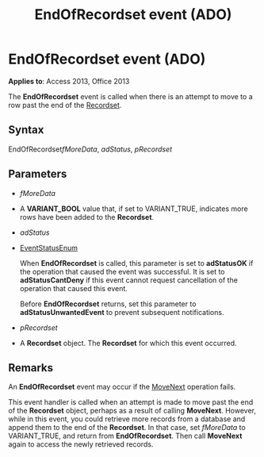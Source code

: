 ﻿---
title: EndOfRecordset event (ADO)
TOCTitle: EndOfRecordset event (ADO)
ms:assetid: 8995b851-dff6-2525-1d62-a2cfb4f95393
ms:mtpsurl: https://msdn.microsoft.com/library/JJ249603(v=office.15)
ms:contentKeyID: 48546167
ms.date: 09/18/2015
mtps_version: v=office.15
---

# EndOfRecordset event (ADO)


**Applies to**: Access 2013, Office 2013



The **EndOfRecordset** event is called when there is an attempt to move to a row past the end of the [Recordset](recordset-object-ado.md).

## Syntax

EndOfRecordset*fMoreData*, *adStatus*, *pRecordset*

## Parameters

  - *fMoreData*

  - A **VARIANT\_BOOL** value that, if set to VARIANT\_TRUE, indicates more rows have been added to the **Recordset**.

  - *adStatus*

  - [EventStatusEnum](eventstatusenum.md)
    
    When **EndOfRecordset** is called, this parameter is set to **adStatusOK** if the operation that caused the event was successful. It is set to **adStatusCantDeny** if this event cannot request cancellation of the operation that caused this event.
    
    Before **EndOfRecordset** returns, set this parameter to **adStatusUnwantedEvent** to prevent subsequent notifications.

  - *pRecordset*

  - A **Recordset** object. The **Recordset** for which this event occurred.

## Remarks

An **EndOfRecordset** event may occur if the [MoveNext](movefirst-movelast-movenext-and-moveprevious-methods-ado.md) operation fails.

This event handler is called when an attempt is made to move past the end of the **Recordset** object, perhaps as a result of calling **MoveNext**. However, while in this event, you could retrieve more records from a database and append them to the end of the **Recordset**. In that case, set *fMoreData* to VARIANT\_TRUE, and return from **EndOfRecordset**. Then call **MoveNext** again to access the newly retrieved records.

